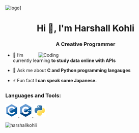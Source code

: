 ![logo](https://miro.medium.com/v2/resize:fit:1200/1*y6bMVrvXVlgbPuSTGw6osw.png)]
<h1 align="center">Hi 👋, I'm Harshall Kohli</h1>
<h3 align="center">A Creative Programmer</h3>
<img align="right" alt="Coding" width="400" src="https://t3.ftcdn.net/jpg/06/01/17/18/360_F_601171862_l7yZ0wujj8o2SowiKTUsfLEEx8KunYNd.jpg">

- 🌱 I’m currently learning **to study data online with APIs**

- 💬 Ask me about **C and Python programming langauges**

- ⚡ Fun fact **I can speak some Japanese.**



<h3 align="left">Languages and Tools:</h3>
<p align="left"> <a href="https://www.cprogramming.com/" target="_blank" rel="noreferrer"> <img src="https://raw.githubusercontent.com/devicons/devicon/master/icons/c/c-original.svg" alt="c" width="40" height="40"/> </a> <a href="https://www.w3schools.com/cpp/" target="_blank" rel="noreferrer"> <img src="https://raw.githubusercontent.com/devicons/devicon/master/icons/cplusplus/cplusplus-original.svg" alt="cplusplus" width="40" height="40"/> </a> <a href="https://www.python.org" target="_blank" rel="noreferrer"> <img src="https://raw.githubusercontent.com/devicons/devicon/master/icons/python/python-original.svg" alt="python" width="40" height="40"/> </a> </p>

<p><img align="center" src="https://github-readme-streak-stats.herokuapp.com/?user=harshallkohli&" alt="harshallkohli" /></p>

